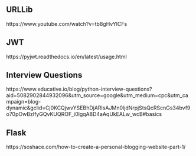 <h2> URLLib </h2>
https://www.youtube.com/watch?v=tb8gHvYlCFs

<h2> JWT </h2>
https://pyjwt.readthedocs.io/en/latest/usage.html

<h2> Interview Questions </h2>
https://www.educative.io/blog/python-interview-questions?aid=5082902844932096&utm_source=google&utm_medium=cpc&utm_campaign=blog-dynamic&gclid=Cj0KCQjwvYSEBhDjARIsAJMn0ljdNrpjStsQcRScnGs34bvf9o70pOwBzIfyGQvKUQROF_i0lgqA8D4aAqUkEALw_wcB#basics

<h2> Flask </h2>
https://soshace.com/how-to-create-a-personal-blogging-website-part-1/

